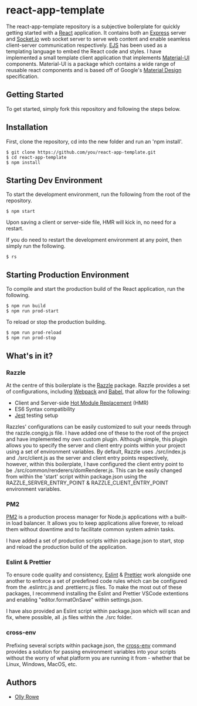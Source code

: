 # react-app-template

The react-app-template repository is a subjective boilerplate for quickly getting started with a [React](https://reactjs.org/) application. It contains both an [Express](https://www.npmjs.com/package/express) server and [Socket.io](https://www.npmjs.com/package/socket.io) web socket server to serve web content and enable seamless client-server communication respectively. [EJS](https://www.npmjs.com/package/ejs) has been used as a templating language to embed the React code and styles. I have implemented a small template client application that implements [Material-UI](https://material-ui.com/) components. Material-UI is a package which contains a wide range of reusable react components and is based off of Google's [Material Design](https://material.io/design/introduction/#principles) specification.

## Getting Started

To get started, simply fork this repository and following the steps below.

## Installation

First, clone the repository, cd into the new folder and run an 'npm install'.

```
$ git clone https://github.com/you/react-app-template.git
$ cd react-app-template
$ npm install
```

## Starting Dev Environment

To start the development environment, run the following from the root of the repository.

```
$ npm start
```

Upon saving a client or server-side file, HMR will kick in, no need for a restart.

If you do need to restart the development environment at any point, then simply run the following.

```
$ rs
```

## Starting Production Environment

To compile and start the production build of the React application, run the following.

```
$ npm run build
$ npm run prod-start
```

To reload or stop the production building.

```
$ npm run prod-reload
$ npm run prod-stop
```

## What's in it?

### Razzle

At the centre of this boilerplate is the [Razzle](https://www.npmjs.com/package/razzle) package. Razzle provides a set of configurations, including [Webpack](https://webpack.js.org/) and [Babel](https://babeljs.io/), that allow for the following:

- Client and Server-side [Hot Module Replacement](https://webpack.js.org/concepts/hot-module-replacement/) (HMR)
- ES6 Syntax compatibility
- [Jest](https://www.npmjs.com/package/jest) testing setup

Razzles' configurations can be easily customized to suit your needs through the razzle.congig.js file. I have added one of these to the root of the project and have implemented my own custom plugin. Although simple, this plugin allows you to specify the server and client entry points within your project using a set of environment variables. By default, Razzle uses ./src/index.js and ./src/client.js as the server and client entry points respectively, however, within this boilerplate, I have configured the client entry point to be ./src/common/renderers/domRenderer.js. This can be easily changed from within the 'start' script within package.json using the RAZZLE_SERVER_ENTRY_POINT & RAZZLE_CLIENT_ENTRY_POINT environment variables.

### PM2

[PM2](https://www.npmjs.com/package/pm2) is a production process manager for Node.js applications with a built-in load balancer. It allows you to keep applications alive forever, to reload them without downtime and to facilitate common system admin tasks.

I have added a set of production scripts within package.json to start, stop and reload the production build of the application.

### Eslint & Prettier

To ensure code quality and consistency, [Eslint](https://eslint.org/) & [Prettier](https://prettier.io/) work alongside one another to enforce a set of predefined code rules which can be configured from the .eslintrc.js and .prettierrc.js files. To make the most out of these packages, I recommend installing the Eslint and Prettier VSCode extentions and enabling "editor.formatOnSave" within settings.json.

I have also provided an Eslint script within package.json which will scan and fix, where possible, all .js files within the ./src folder.

### cross-env

Prefixing several scripts within package.json, the [cross-env](https://www.npmjs.com/package/cross-env) command provides a solution for passing environment variables into your scripts without the worry of what platform you are running it from - whether that be Linux, Windows, MacOS, etc.

## Authors

- [Olly Rowe](https://github.com/ollyrowe/)
